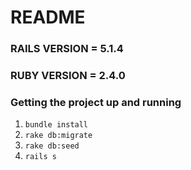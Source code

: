 # README

### RAILS VERSION = 5.1.4
### RUBY VERSION = 2.4.0

### Getting the project up and running

1. `bundle install`
2. `rake db:migrate`
3. `rake db:seed`
4. `rails s`
